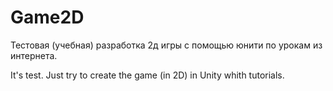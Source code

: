 # Game2D


Тестовая (учебная) разработка 2д игры с помощью юнити по урокам из интернета.


It's test. Just try to create the game (in 2D) in Unity whith tutorials.
